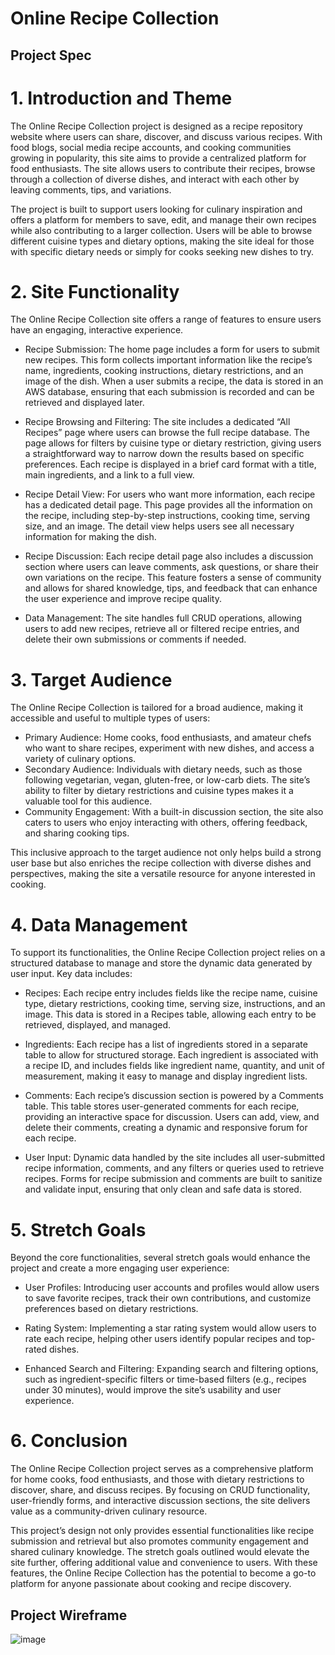 # Online Recipe Collection

## Project Spec

# 1. Introduction and Theme

The Online Recipe Collection project is designed as a recipe repository website where users can share, discover, and discuss various recipes. With food blogs, social media recipe accounts, and cooking communities growing in popularity, this site aims to provide a centralized platform for food enthusiasts. The site allows users to contribute their recipes, browse through a collection of diverse dishes, and interact with each other by leaving comments, tips, and variations.

The project is built to support users looking for culinary inspiration and offers a platform for members to save, edit, and manage their own recipes while also contributing to a larger collection. Users will be able to browse different cuisine types and dietary options, making the site ideal for those with specific dietary needs or simply for cooks seeking new dishes to try.

# 2. Site Functionality

The Online Recipe Collection site offers a range of features to ensure users have an engaging, interactive experience.

- Recipe Submission: The home page includes a form for users to submit new recipes. This form collects important information like the recipe’s name, ingredients, cooking instructions, dietary restrictions, and an image of the dish. When a user submits a recipe, the data is stored in an AWS database, ensuring that each submission is recorded and can be retrieved and displayed later.

- Recipe Browsing and Filtering: The site includes a dedicated “All Recipes” page where users can browse the full recipe database. The page allows for filters by cuisine type or dietary restriction, giving users a straightforward way to narrow down the results based on specific preferences. Each recipe is displayed in a brief card format with a title, main ingredients, and a link to a full view.

- Recipe Detail View: For users who want more information, each recipe has a dedicated detail page. This page provides all the information on the recipe, including step-by-step instructions, cooking time, serving size, and an image. The detail view helps users see all necessary information for making the dish.

- Recipe Discussion: Each recipe detail page also includes a discussion section where users can leave comments, ask questions, or share their own variations on the recipe. This feature fosters a sense of community and allows for shared knowledge, tips, and feedback that can enhance the user experience and improve recipe quality.

- Data Management: The site handles full CRUD operations, allowing users to add new recipes, retrieve all or filtered recipe entries, and delete their own submissions or comments if needed.

# 3. Target Audience

The Online Recipe Collection is tailored for a broad audience, making it accessible and useful to multiple types of users:

- Primary Audience: Home cooks, food enthusiasts, and amateur chefs who want to share recipes, experiment with new dishes, and access a variety of culinary options.
- Secondary Audience: Individuals with dietary needs, such as those following vegetarian, vegan, gluten-free, or low-carb diets. The site’s ability to filter by dietary restrictions and cuisine types makes it a valuable tool for this audience.
- Community Engagement: With a built-in discussion section, the site also caters to users who enjoy interacting with others, offering feedback, and sharing cooking tips.

This inclusive approach to the target audience not only helps build a strong user base but also enriches the recipe collection with diverse dishes and perspectives, making the site a versatile resource for anyone interested in cooking.

# 4. Data Management

To support its functionalities, the Online Recipe Collection project relies on a structured database to manage and store the dynamic data generated by user input. Key data includes:

- Recipes: Each recipe entry includes fields like the recipe name, cuisine type, dietary restrictions, cooking time, serving size, instructions, and an image. This data is stored in a Recipes table, allowing each entry to be retrieved, displayed, and managed.

- Ingredients: Each recipe has a list of ingredients stored in a separate table to allow for structured storage. Each ingredient is associated with a recipe ID, and includes fields like ingredient name, quantity, and unit of measurement, making it easy to manage and display ingredient lists.

- Comments: Each recipe’s discussion section is powered by a Comments table. This table stores user-generated comments for each recipe, providing an interactive space for discussion. Users can add, view, and delete their comments, creating a dynamic and responsive forum for each recipe.

- User Input: Dynamic data handled by the site includes all user-submitted recipe information, comments, and any filters or queries used to retrieve recipes. Forms for recipe submission and comments are built to sanitize and validate input, ensuring that only clean and safe data is stored.

# 5. Stretch Goals

Beyond the core functionalities, several stretch goals would enhance the project and create a more engaging user experience:

- User Profiles: Introducing user accounts and profiles would allow users to save favorite recipes, track their own contributions, and customize preferences based on dietary restrictions.

- Rating System: Implementing a star rating system would allow users to rate each recipe, helping other users identify popular recipes and top-rated dishes.

- Enhanced Search and Filtering: Expanding search and filtering options, such as ingredient-specific filters or time-based filters (e.g., recipes under 30 minutes), would improve the site’s usability and user experience.

# 6. Conclusion

The Online Recipe Collection project serves as a comprehensive platform for home cooks, food enthusiasts, and those with dietary restrictions to discover, share, and discuss recipes. By focusing on CRUD functionality, user-friendly forms, and interactive discussion sections, the site delivers value as a community-driven culinary resource.

This project’s design not only provides essential functionalities like recipe submission and retrieval but also promotes community engagement and shared culinary knowledge. The stretch goals outlined would elevate the site further, offering additional value and convenience to users. With these features, the Online Recipe Collection has the potential to become a go-to platform for anyone passionate about cooking and recipe discovery.

## Project Wireframe


![image](https://github.com/user-attachments/assets/103ab4ef-6aa3-40f1-b010-519688b4a523)



